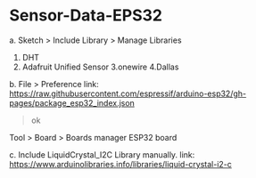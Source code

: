 # Sensor-Data-EPS32


a. Sketch > Include Library > Manage Libraries

1. DHT
2. Adafruit Unified Sensor
3.onewire
4.Dallas

b. File > Preference
link: https://raw.githubusercontent.com/espressif/arduino-esp32/gh-pages/package_esp32_index.json
> ok

Tool > Board > Boards manager
ESP32 board

c. Include LiquidCrystal_I2C Library manually.
link: https://www.arduinolibraries.info/libraries/liquid-crystal-i2-c